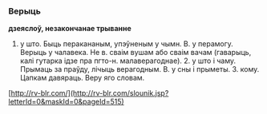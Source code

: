 ### Верыць
**дзеяслоў, незакончанае трыванне**

1. у што. Быць перакананым, упэўненым у чымн. В. у перамогу. Верыць у чалавека. Не в. сваім вушам або сваім вачам (гаварыць, калі гутарка ідзе пра пгто-н. малаверагоднае). 2. у што і чаму. Прымаць за праўду, лічыць верагодным. В. у сны і прыметы. З. кому. Цапкам давяраць. Веру яго словам.

<a rel="author">[http://rv-blr.com/](http://rv-blr.com/slounik.jsp?letterId=0&maskId=0&pageId=515)</a>
